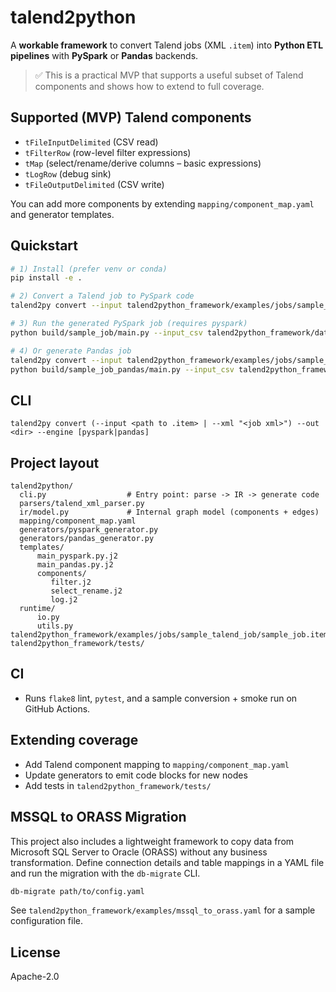 # talend2python

A **workable framework** to convert Talend jobs (XML `.item`) into **Python ETL pipelines** with **PySpark** or **Pandas** backends.

> ✅ This is a practical MVP that supports a useful subset of Talend components and shows how to extend to full coverage.

## Supported (MVP) Talend components

- `tFileInputDelimited` (CSV read)
- `tFilterRow` (row-level filter expressions)
- `tMap` (select/rename/derive columns – basic expressions)
- `tLogRow` (debug sink)
- `tFileOutputDelimited` (CSV write)

You can add more components by extending `mapping/component_map.yaml` and generator templates.

## Quickstart

```bash
# 1) Install (prefer venv or conda)
pip install -e .

# 2) Convert a Talend job to PySpark code
talend2py convert --input talend2python_framework/examples/jobs/sample_talend_job/sample_job.item --out build/sample_job --engine pyspark

# 3) Run the generated PySpark job (requires pyspark)
python build/sample_job/main.py --input_csv talend2python_framework/data/input.csv --output_csv build/output.csv

# 4) Or generate Pandas job
talend2py convert --input talend2python_framework/examples/jobs/sample_talend_job/sample_job.item --out build/sample_job_pandas --engine pandas
python build/sample_job_pandas/main.py --input_csv talend2python_framework/data/input.csv --output_csv build/output.csv
```

## CLI

```
talend2py convert (--input <path to .item> | --xml "<job xml>") --out <dir> --engine [pyspark|pandas]
```

## Project layout

```
talend2python/
  cli.py                  # Entry point: parse -> IR -> generate code
  parsers/talend_xml_parser.py
  ir/model.py             # Internal graph model (components + edges)
  mapping/component_map.yaml
  generators/pyspark_generator.py
  generators/pandas_generator.py
  templates/
      main_pyspark.py.j2
      main_pandas.py.j2
      components/
         filter.j2
         select_rename.j2
         log.j2
  runtime/
      io.py
      utils.py
talend2python_framework/examples/jobs/sample_talend_job/sample_job.item
talend2python_framework/tests/
```

## CI

- Runs `flake8` lint, `pytest`, and a sample conversion + smoke run on GitHub Actions.

## Extending coverage

- Add Talend component mapping to `mapping/component_map.yaml`
- Update generators to emit code blocks for new nodes
- Add tests in `talend2python_framework/tests/`

## MSSQL to ORASS Migration

This project also includes a lightweight framework to copy data from Microsoft SQL Server
to Oracle (ORASS) without any business transformation. Define connection details and
table mappings in a YAML file and run the migration with the `db-migrate` CLI.

```bash
db-migrate path/to/config.yaml
```

See `talend2python_framework/examples/mssql_to_orass.yaml` for a sample configuration
file.

## License

Apache-2.0
